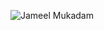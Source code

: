 ![Jameel Mukadam](https://jameelmukadam.com/_next/image?url=%2F_next%2Fstatic%2Fmedia%2Fheader.f6f6188c.png&w=640&q=75)

<!--
**JameelMukadam/JameelMukadam** is a ✨ _special_ ✨ repository because its `README.md` (this file) appears on your GitHub profile.

Here are some ideas to get you started:

- 🔭 I’m currently working on ...
- 🌱 I’m currently learning ...
- 👯 I’m looking to collaborate on ...
- 🤔 I’m looking for help with ...
- 💬 Ask me about ...
- 📫 How to reach me: ...
- 😄 Pronouns: ...
- ⚡ Fun fact: ...
-->
